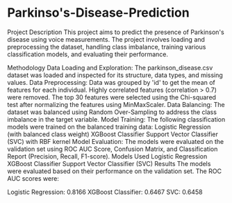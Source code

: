 # Parkinso's-Disease-Prediction
Project Description
This project aims to predict the presence of Parkinson's disease using voice measurements. The project involves loading and preprocessing the dataset, handling class imbalance, training various classification models, and evaluating their performance.

Methodology
Data Loading and Exploration: The parkinson_disease.csv dataset was loaded and inspected for its structure, data types, and missing values.
Data Preprocessing:
Data was grouped by 'id' to get the mean of features for each individual.
Highly correlated features (correlation > 0.7) were removed.
The top 30 features were selected using the Chi-squared test after normalizing the features using MinMaxScaler.
Data Balancing: The dataset was balanced using Random Over-Sampling to address the class imbalance in the target variable.
Model Training: The following classification models were trained on the balanced training data:
Logistic Regression (with balanced class weight)
XGBoost Classifier
Support Vector Classifier (SVC) with RBF kernel
Model Evaluation: The models were evaluated on the validation set using ROC AUC Score, Confusion Matrix, and Classification Report (Precision, Recall, F1-score).
Models Used
Logistic Regression
XGBoost Classifier
Support Vector Classifier (SVC)
Results
The models were evaluated based on their performance on the validation set. The ROC AUC scores were:

Logistic Regression: 0.8166
XGBoost Classifier: 0.6467
SVC: 0.6458
